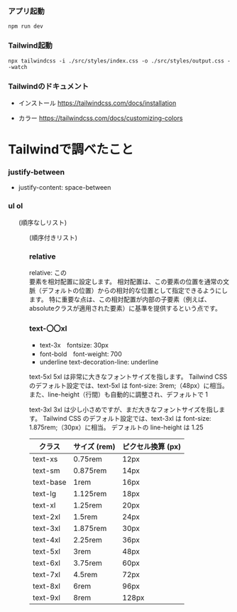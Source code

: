 ### アプリ起動
```
npm run dev
```

### Tailwind起動
```
npx tailwindcss -i ./src/styles/index.css -o ./src/styles/output.css --watch
```

### Tailwindのドキュメント
- インストール
https://tailwindcss.com/docs/installation

- カラー
https://tailwindcss.com/docs/customizing-colors

# Tailwindで調べたこと


### justify-between
- justify-content: space-between

### ul ol
<ul> (順序なしリスト)	<ol> (順序付きリスト)

### relative
<div className="relative">
relative:
この<div>要素を相対配置に設定します。
相対配置は、この要素の位置を通常の文脈（デフォルトの位置）からの相対的な位置として指定できるようにします。
特に重要な点は、この相対配置が内部の子要素（例えば、absoluteクラスが適用された要素）に基準を提供するという点です。

### text-〇〇xl
- text-3x　fontsize: 30px
- font-bold　font-weight: 700
- underline  text-decoration-line: underline

text-5xl
5xl は非常に大きなフォントサイズを指します。
Tailwind CSS のデフォルト設定では、text-5xl は font-size: 3rem;（48px）に相当。
また、line-height（行間）も自動的に調整され、デフォルトで 1

text-3xl
3xl は少し小さめですが、まだ大きなフォントサイズを指します。
Tailwind CSS のデフォルト設定では、text-3xl は font-size: 1.875rem;（30px）に相当。
デフォルトの line-height は 1.25

|クラス|サイズ (rem)|ピクセル換算 (px)|
|----|----|-----|
|text-xs|0.75rem|12px|
|text-sm|0.875rem|14px|
|text-base|1rem|16px|
|text-lg|1.125rem|18px|
|text-xl|1.25rem|20px|
|text-2xl|1.5rem|24px|
|text-3xl|1.875rem|30px|
|text-4xl|2.25rem|36px|
|text-5xl|3rem|48px|
|text-6xl|3.75rem|60px|
|text-7xl|4.5rem|72px|
|text-8xl|6rem|96px|
|text-9xl|8rem|128px|
